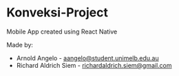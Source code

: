 # Konveksi-Project

Mobile App created using React Native

Made by:
* Arnold Angelo - aangelo@student.unimelb.edu.au
* Richard Aldrich Siem - richardaldrich.siem@gmail.com
